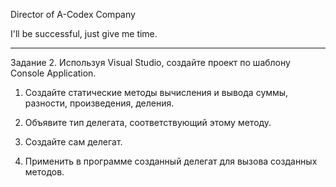 Director of A-Codex Company

I'll be successful, just give me time.

----------------------------------------------------------------------------------

Задание 2. Используя Visual Studio, создайте проект по шаблону Console Application.
1. Создайте статические методы вычисления и вывода суммы, разности, произведения, деления.

2. Объявите тип делегата, соответствующий этому методу.

3. Создайте сам делегат.

4. Применить в программе созданный делегат для вызова созданных методов.
